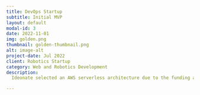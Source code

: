 ```yaml
---
title: DevOps Startup
subtitle: Initial MVP
layout: default
modal-id: 3
date: 2022-11-01
img: golden.png
thumbnail: golden-thumbnail.png
alt: image-alt
project-date: Jul 2022
client: Robotics Startup
category: Web and Robotics Development
description:
  Ideonate selected an AWS serverless architecture due to the funding and staffing limitations of this startup, and to suit the scalability of the product which intermediates between a number of real-time APIs.

---
```

